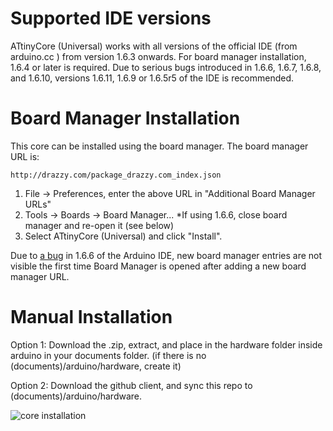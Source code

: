 Supported IDE versions
============
ATtinyCore (Universal) works with all versions of the official IDE (from arduino.cc ) from version 1.6.3 onwards. For board manager installation, 1.6.4 or later is required. Due to serious bugs introduced in 1.6.6, 1.6.7, 1.6.8, and 1.6.10, versions 1.6.11, 1.6.9 or 1.6.5r5 of the IDE is recommended. 

Board Manager Installation
============

This core can be installed using the board manager. The board manager URL is:

`http://drazzy.com/package_drazzy.com_index.json`

1. File -> Preferences, enter the above URL in "Additional Board Manager URLs"
2. Tools -> Boards -> Board Manager...
  *If using 1.6.6, close board manager and re-open it (see below)
3. Select ATtinyCore (Universal) and click "Install". 

Due to [a bug](https://github.com/arduino/Arduino/issues/3795) in 1.6.6 of the Arduino IDE, new board manager entries are not visible the first time Board Manager is opened after adding a new board manager URL. 

Manual Installation
============
Option 1: Download the .zip, extract, and place in the hardware folder inside arduino in your documents folder. (if there is no (documents)/arduino/hardware, create it) 

Option 2: Download the github client, and sync this repo to (documents)/arduino/hardware. 


![core installation](http://drazzy.com/e/img/coreinstall.jpg "You want it to look like this")



